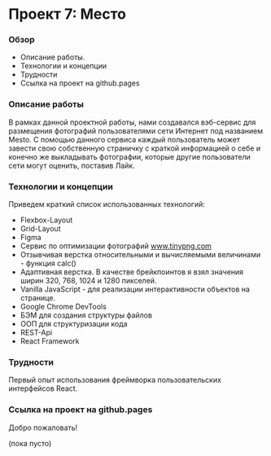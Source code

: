 # Проект 7: Место

### **Обзор**

* Описание работы.
* Технологии и концепции
* Трудности
* Ссылка на проект на github.pages

### **Описание работы**

В рамках данной проектной работы, нами создавался вэб-сервис для размещения фотографий пользователями сети Интернет под названием Mesto. С помощью данного сервиса каждый пользователь может завести свою собственную страничку с краткой информацией о себе и конечно же выкладывать фотографии, которые другие пользователи сети могут оценить, поставив Лайк. 

### **Технологии и концепции**

Приведем краткий список использованных технологий:

* Flexbox-Layout
* Grid-Layout
* Figma
* Сервис по оптимизации фотографий www.tinypng.com
* Отзывчивая верстка относительными и вычисляемыми величинами - функция calc()
* Адаптивная верстка. В качестве брейкпоинтов я взял значения ширин 320, 768, 1024 и 1280 пикселей.
* Vanilla JavaScript - для реализации интерактивности объектов на странице.
* Google Chrome DevTools
* БЭМ для создания структуры файлов
* ООП для структуризации кода
* REST-Api 
* React Framework

### **Трудности**

Первый опыт использования фреймворка пользовательских интерфейсов React.

### **Ссылка на проект на github.pages**

Добро пожаловать! 

(пока пусто)



